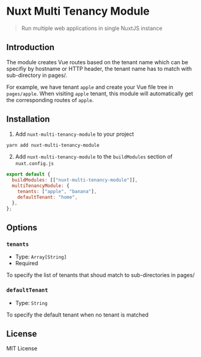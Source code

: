 # Nuxt Multi Tenancy Module

> Run multiple web applications in single NuxtJS instance

## Introduction

The module creates Vue routes based on the tenant name which can be specifiy by hostname or HTTP header, the tenant name has to match with sub-directory in pages/.

For example, we have tenant `apple` and create your Vue file tree in `pages/apple`. When visiting `apple` tenant, this module will automatically get the corresponding routes of `apple`.

## Installation

1. Add `nuxt-multi-tenancy-module` to your project

```bash
yarn add nuxt-multi-tenancy-module
```

2. Add `nuxt-multi-tenancy-module` to the `buildModules` section of `nuxt.config.js`

```js
export default {
  buildModules: [["nuxt-multi-tenancy-module"]],
  multiTenancyModule: {
    tenants: ["apple", "banana"],
    defaultTenant: "home",
  },
};
```

## Options

### `tenants`

- Type: `Array[String]`
- Required

To specify the list of tenants that shoud match to sub-directories in pages/

### `defaultTenant`

- Type: `String`

To specify the default tenant when no tenant is matched

## License

MIT License

